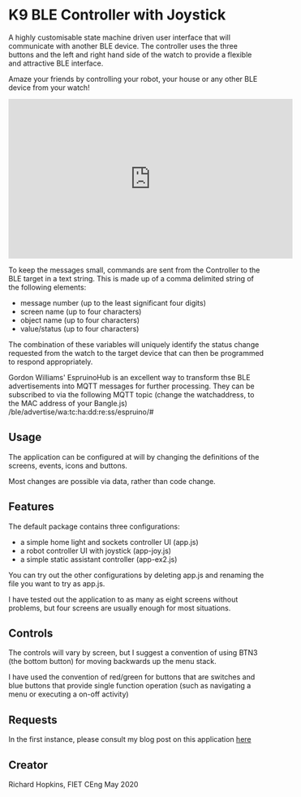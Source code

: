 # K9 BLE Controller with Joystick

A highly customisable state machine driven user interface that will communicate with another BLE device.  The controller uses the three buttons and the left and right hand side of the watch to provide a flexible and attractive BLE interface.  

Amaze your friends by controlling your robot, your house or any other BLE device from your watch!

<iframe width="560" height="315" src="https://www.youtube.com/embed/acQxcoFe0W0" frameborder="0" allow="accelerometer; autoplay; encrypted-media; gyroscope; picture-in-picture" allowfullscreen></iframe>

To keep the messages small, commands are sent from the Controller to the BLE target in a text string.  This is made up of a comma delimited string of the following elements:
* message number (up to the least significant four digits)
* screen name (up to four characters)
* object name (up to four characters)
* value/status (up to four characters)

The combination of these variables will uniquely identify the status change requested from the watch to the target device that can then be programmed to respond appropriately.

Gordon Williams' EspruinoHub is an excellent way to transform thse BLE advertisements into MQTT messages for further processing.  They can be subscribed to via the following MQTT topic (change the watchaddress, to the MAC address of your Bangle.js)
/ble/advertise/wa:tc:ha:dd:re:ss/espruino/#

## Usage

The application can be configured at will by changing the definitions of the screens, events, icons and buttons.

Most changes are possible via data, rather than code change.

## Features

The default package contains three configurations:
* a simple home light and sockets controller UI (app.js)
* a robot controller UI with joystick (app-joy.js)
* a simple static assistant controller (app-ex2.js)

You can try out the other configurations by deleting app.js and renaming the file you want to try as app.js.

I have tested out the application to as many as eight screens without problems, but four screens are usually enough for most situations.

## Controls

The controls will vary by screen, but I suggest a convention of using BTN3 (the bottom button) for moving backwards up the menu stack.

I have used the convention of red/green for buttons that are switches and blue buttons that provide single function operation (such as navigating a menu or executing a on-off activity)

## Requests

In the first instance, please consult my blog post on this application [here](https://k9-build.blogspot.com/2020/05/controlling-k9-using-bluetooth-ble-from.html)

## Creator

Richard Hopkins, FIET CEng
May 2020
